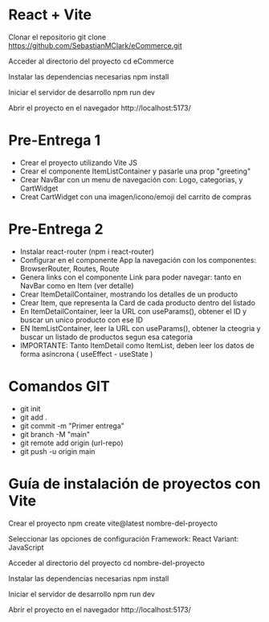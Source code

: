 # React + Vite

Clonar el repositorio
git clone https://github.com/SebastianMClark/eCommerce.git

Acceder al directorio del proyecto
cd eCommerce

Instalar las dependencias necesarias
npm install

Iniciar el servidor de desarrollo
npm run dev

Abrir el proyecto en el navegador
http://localhost:5173/

# Pre-Entrega 1

- Crear el proyecto utilizando Vite JS
- Crear el componente ItemListContainer y pasarle una prop "greeting"
- Crear NavBar con un menu de navegación con: Logo, categorias, y CartWidget
- Creat CartWidget con una imagen/icono/emoji del carrito de compras

# Pre-Entrega 2

 - Instalar react-router (npm i react-router)
 - Configurar en el componente App la navegación con los componentes: BrowserRouter, Routes, Route
 - Genera links con el componente Link para poder navegar: tanto en NavBar como en Item (ver detalle)
 - Crear ItemDetailContainer, mostrando los detalles de un producto
 - Crear Item, que representa la Card de cada producto dentro del listado
 - En ItemDetailContainer, leer la URL con useParams(), obtener el ID y buscar un unico producto con ese ID
 - EN ItemListContainer, leer la URL con useParams(), obtener la cteogria y buscar un listado de productos segun esa categoria
 - IMPORTANTE: Tanto ItemDetail como ItemList, deben leer los datos de forma asíncrona ( useEffect - useState )

# Comandos GIT

- git init
- git add .
- git commit -m "Primer entrega"
- git branch -M "main"
- git remote add origin (url-repo)
- git push -u origin main

# Guía de instalación de proyectos con Vite

Crear el proyecto
npm create vite@latest nombre-del-proyecto

Seleccionar las opciones de configuración
Framework: React
Variant: JavaScript

Acceder al directorio del proyecto
cd nombre-del-proyecto

Instalar las dependencias necesarias
npm install

Iniciar el servidor de desarrollo
npm run dev

Abrir el proyecto en el navegador
http://localhost:5173/